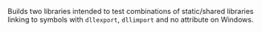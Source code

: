 Builds two libraries intended to test combinations of static/shared libraries linking to symbols with `dllexport`, `dllimport` and no attribute on Windows.